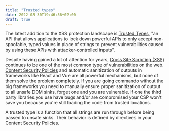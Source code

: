 ```yaml
---
title: "Trusted types"
date: 2022-08-30T19:46:56+02:00
draft: true
---
```


The latest addition to the XSS protection landscape is [Trusted Types](https://w3c.github.io/webappsec-trusted-types/dist/spec/), "an API that allows applications to lock down powerful APIs to only accept non-spoofable, typed values in place of strings to prevent vulnerabilities caused by using these APIs with attacker-controlled inputs".

Despite having gained a lot of attention for years, [Cross Site Scripting (XSS)](https://owasp.org/www-community/attacks/xss/) continues to be one of the most common type of vulnerabilities on the web. [Content Security Policies](https://developer.mozilla.org/en-US/docs/Web/HTTP/CSP) and automatic sanitization of outputs in frameworks like React and Vue are all powerful mechanisms, but none of them solve the problem completely. If you are going commando without the big frameworks you need to manually ensure proper sanitization of output to all unsafe DOM sinks, forget one and you are vulnerable. If one the third party libraries you use have bugs and/or are compromised your CSP won't save you because you're still loading the code from trusted locations.

A trusted type is a function that all strings are run through before being passed to unsafe sinks. Their behavior is defined by directives in your Content Security Policies.

